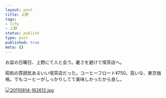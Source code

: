 ```yaml
---
layout: post
title: 上野
tags:
- life
- 上野
status: publish
type: post
published: true
meta: {}
---
```

お盆の日曜日、上野にて人と会う。暑さを避けて喫茶店へ。

昭和の雰囲気あるいい喫茶店だった。コーヒーフロート¥750。高いな、東京価格。でもコーヒーがしっかりしてて美味しかったから良し。<br /><br /><a href="http://orihubon.com/wp-content/uploads/20110814-162612.jpg"><img src="http://orihubon.com/wp-content/uploads/20110814-162612.jpg" alt="20110814-162612.jpg" class="alignnone size-full" /></a>
